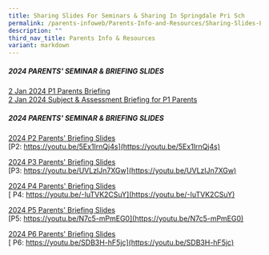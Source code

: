 ```yaml
---
title: Sharing Slides For Seminars & Sharing In Springdale Pri Sch
permalink: /parents-infoweb/Parents-Info-and-Resources/Sharing-Slides-For-Seminars-and-Sharing/
description: ""
third_nav_title: Parents Info & Resources
variant: markdown
---
```

#####  2024 PARENTS' SEMINAR &amp; BRIEFING SLIDES 
[2 Jan 2024 P1 Parents Briefing](/files/2_Jan_Subject___Assessment_Briefing_for_P1_Parents_MTL___Assessment_Matters.pdf)<br>
[2 Jan 2024 Subject &amp; Assessment Briefing for P1 Parents](/files/2_Jan_P1_Parents_Briefing.pdf)
#####  2024 PARENTS' SEMINAR &amp; BRIEFING SLIDES 
[2024 P2 Parents' Briefing Slides](/files/P2_Parents__Briefing_31_Jan_2024.pdf)
<br>[P2: https://youtu.be/5Ex1IrnQj4s](https://youtu.be/5Ex1IrnQj4s)

[2024 P3 Parents' Briefing Slides](/files/Pri3_Parents__Briefing_24_Jan_2024.pdf)
<br>[P3: https://youtu.be/UVLzlJn7XGw](https://youtu.be/UVLzlJn7XGw)


[2024 P4 Parents' Briefing Slides](/files/P4_Parents__Briefing_31_Jan_2024.pdf)
<br>[ P4: https://youtu.be/-IuTVK2CSuY](https://youtu.be/-IuTVK2CSuY)


[2024 P5 Parents' Briefing Slides](/files/P5_Parents__Briefing_24_Jan_2024.pdf)
<br> [P5:  https://youtu.be/N7c5-mPmEG0](https://youtu.be/N7c5-mPmEG0)

[2024 P6 Parents' Briefing Slides](/files/P6_Parents__Briefing_31_Jan_2024.pdf)
<br>[ P6: https://youtu.be/SDB3H-hF5jc](https://youtu.be/SDB3H-hF5jc)